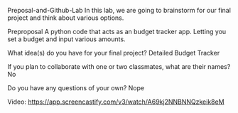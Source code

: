 Preposal-and-Github-Lab
In this lab, we are going to brainstorm for our final project and think about various options.

Preproposal
A python code that acts as an budget tracker app. Letting you set a budget and input various amounts.

What idea(s) do you have for your final project?
Detailed Budget Tracker

If you plan to collaborate with one or two classmates, what are their names?
No

Do you have any questions of your own?
Nope

Video: https://app.screencastify.com/v3/watch/A69kj2NNBNNQzkeik8eM 
